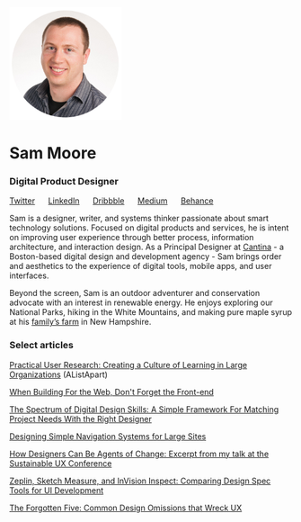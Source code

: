 <img src="images/SamMoore-CircleWhite300px.png" alt="Sam Moore" height="200" width="200">

# Sam Moore

### Digital Product Designer

<a href="https://twitter.com/samMdesign" target="_blank">Twitter</a>&nbsp;&nbsp;&nbsp;&nbsp;&nbsp;
<a href="https://www.linkedin.com/in/sammdesign" target="_blank">LinkedIn</a>&nbsp;&nbsp;&nbsp;&nbsp;&nbsp;
<a href="https://dribbble.com/samMdesign" target="_blank">Dribbble</a>&nbsp;&nbsp;&nbsp;&nbsp;&nbsp;
<a href="https://medium.com/@sammdesign" target="_blank">Medium</a>&nbsp;&nbsp;&nbsp;&nbsp;&nbsp;
<a href="https://www.behance.net/sammdesign" target="_blank">Behance</a>&nbsp;&nbsp;&nbsp;&nbsp;&nbsp; 

Sam is a designer, writer, and systems thinker passionate about smart technology solutions. Focused on digital products and services, he is intent on improving user experience through better process, information architecture, and interaction design. As a Principal Designer at [Cantina](https://cantina.co/) - a Boston-based digital design and development agency - Sam brings order and aesthetics to the experience of digital tools, mobile apps, and user interfaces.

Beyond the screen, Sam is an outdoor adventurer and conservation advocate with an interest in renewable energy. He enjoys exploring our National Parks, hiking in the White Mountains, and making pure maple syrup at his [family’s farm](https://www.windsweptmaples.com/) in New Hampshire.
  

### Select articles

<a href="https://alistapart.com/article/practical-user-research-creating-a-culture" target="_blank">Practical User Research: Creating a Culture of Learning in Large Organizations</a> (AListApart)

<a href="https://cantina.co/when-building-for-the-web-dont-forget-the-front-end/" target="_blank">When Building For the Web, Don't Forget the Front-end</a>

<a href="https://medium.com/@sammdesign/the-spectrum-of-digital-design-skills-b23d465ac8b6#.h9bzxgtzc" target="_blank">The Spectrum of Digital Design Skills: A Simple Framework For Matching Project Needs With the Right Designer</a>

<a href="https://cantina.co/designing-simple-navigation-systems-for-large-sites/" target="_blank">Designing Simple Navigation Systems for Large Sites</a>

<a href="https://medium.com/@sammdesign/how-designers-can-be-agents-of-change-d73c41d5f2bc#.qxzgx05xy" target="_blank">How Designers Can Be Agents of Change: Excerpt from my talk at the Sustainable UX Conference</a>

<a href="https://cantina.co/zeplin-sketch-measure-and-invision-inspect/" target="_blank">Zeplin, Sketch Measure, and InVision Inspect: Comparing Design Spec Tools for UI Development</a>

<a href="https://cantina.co/the-forgotten-five-common-design-omissions-that-wreck-ux/" target="_blank">The Forgotten Five: Common Design Omissions that Wreck UX</a>





<!--Start Google Analytics tracking script-->


<script type="text/javascript">

  var _gaq = _gaq || [];
  _gaq.push(['_setAccount', 'UA-38987735-1']);
  _gaq.push(['_setDomainName', 'sammdesign.com']);
  _gaq.push(['_setAllowLinker', true]);
  _gaq.push(['_trackPageview']);

  (function() {
    var ga = document.createElement('script'); ga.type = 'text/javascript'; ga.async = true;
    ga.src = ('https:' == document.location.protocol ? 'https://ssl' : 'http://www') + '.google-analytics.com/ga.js';
    var s = document.getElementsByTagName('script')[0]; s.parentNode.insertBefore(ga, s);
  })();

</script><!--End Google Analytics tracking script-->
